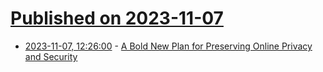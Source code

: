 # [Published on 2023-11-07](index.md)

* [2023-11-07, 12:26:00](https://soylentnews.org/article.pl?sid=23/11/06/1047257&from=rss) - [A Bold New Plan for Preserving Online Privacy and Security](https://soylentnews.org/article.pl?sid=23/11/06/1047257&from=rss)
